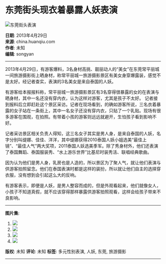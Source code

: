 # 东莞街头现衣着暴露人妖表演

![东莞街头表演](https://rs2.huanqiucdn.cn/huanqiucdn/image/www/common/200.jpg)

**日期**: 2013年4月29日  
**来源**: china.huanqiu.com  
**作者**: 未知  
**编辑**: songyan  

---

2013年4月29日，有游客爆料，3名身材高挑、靓丽动人的“美女”在东莞常平丽城一间旅游摄影街上晒身材，称常平丽城一旅游摄影景区有美女身穿爆露装，感觉不是太好。经记者查实，表演的3名美女是来自泰国的人妖。

有游客给本报报料称，常平丽城一旅游摄影景区有3名穿得很暴露的女的在表演与晒身材，其中一名还没有穿内衣，认为这样对游客，尤其是孩子不太好。 记者接到报料后立即赶赴这个景区采访。记者在现场看到，的确如游客所说，三名衣着暴露的女子站在一条街上，其中一名女子还没有穿内衣，只贴了一个乳贴。现场有很多游客在围观，在拍照。有带着小孩的游客则远远就避开，生怕孩子看到影响不好。

记者采访景区相关负责人得知，这三名女子其实是男人身，是来自泰国的人妖，名字分别叫缇娜、佳佳、洋洋，其中缇娜获得2010泰国人妖小姐选美“最佳上镜”、“最佳人气”两大奖项，2011泰国人妖选美季军。除了秀身材外，他们还表演了泰国舞蹈、泰国服装秀、“水上游乐世界”比基尼时装秀活、联唱经典歌曲。

因为认为他们是男人身，乳房也是人造的，所以景区为了聚人气，就让他们表演与供游客拍照留念。他们在泰国表演时都是这样的装扮，所以就让他们自主的选择穿衣服，没有想到会引起这么大的反响。

有游客表示，即便是人妖，是男人整容而成的，但是外观看起来，他们就像女人，小孩子不知道真假，就不应该穿得那样暴露供游客拍照观看，这样会给孩子带来不良影响。

---

**图片集**:
1. ![](//himg2.huanqiucdn.cn/attachment2010/2013/0502/20130502082857674.jpg?imageView2/2/w/1260)
2. ![](//himg2.huanqiucdn.cn/attachment2010/2013/0502/20130502082857833.jpg?imageView2/2/w/1260)
3. ![](//himg2.huanqiucdn.cn/attachment2010/2013/0502/20130502082858501.jpg?imageView2/2/w/1260)
4. ![](//himg2.huanqiucdn.cn/attachment2010/2013/0502/20130502082858306.jpg?imageView2/2/w/1260)

**版权**: 未知
**评论**: 未知
**标签**: 多元性别表演, 人妖, 东莞, 旅游摄影

---